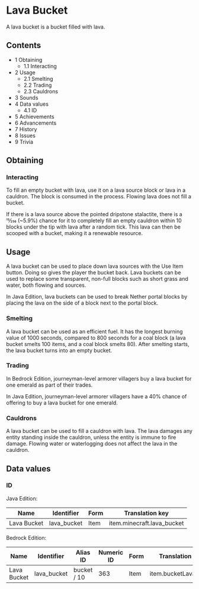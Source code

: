 # Lava Bucket
A lava bucket is a bucket filled with lava.

## Contents
- 1 Obtaining
	- 1.1 Interacting
- 2 Usage
	- 2.1 Smelting
	- 2.2 Trading
	- 2.3 Cauldrons
- 3 Sounds
- 4 Data values
	- 4.1 ID
- 5 Achievements
- 6 Advancements
- 7 History
- 8 Issues
- 9 Trivia

## Obtaining
### Interacting
To fill an empty bucket with lava, use it on a lava source block or lava in a cauldron. The block is consumed in the process. Flowing lava does not fill a bucket.

If there is a lava source above the pointed dripstone stalactite, there is a 15⁄256 (~5.9%) chance for it to completely fill an empty cauldron within 10 blocks under the tip with lava after a random tick. This lava can then be scooped with a bucket, making it a renewable resource.

## Usage
A lava bucket can be used to place down lava sources with the Use Item button. Doing so gives the player the bucket back. Lava buckets can be used to replace some transparent, non-full blocks such as short grass and water, both flowing and sources.

In Java Edition, lava buckets can be used to break Nether portal blocks by placing the lava on the side of a block next to the portal block.

### Smelting
A lava bucket can be used as an efficient fuel. It has the longest burning value of 1000 seconds, compared to 800 seconds for a coal block (a lava bucket smelts 100 items, and a coal block smelts 80). After smelting starts, the lava bucket turns into an empty bucket.

### Trading
In Bedrock Edition, journeyman-level armorer villagers buy a lava bucket for one emerald as part of their trades.

In Java Edition, journeyman-level armorer villagers have a 40% chance of offering to buy a lava bucket for one emerald.

### Cauldrons
A lava bucket can be used to fill a cauldron with lava. The lava damages any entity standing inside the cauldron, unless the entity is immune to fire damage. Flowing water or waterlogging does not affect the lava in the cauldron.

## Data values
### ID
Java Edition:

| Name        | Identifier  | Form | Translation key            |
|-------------|-------------|------|----------------------------|
| Lava Bucket | lava_bucket | Item | item.minecraft.lava_bucket |

Bedrock Edition:

| Name        | Identifier  | Alias ID    | Numeric ID | Form | Translation key      |
|-------------|-------------|-------------|------------|------|----------------------|
| Lava Bucket | lava_bucket | bucket / 10 | 363        | Item | item.bucketLava.name |

